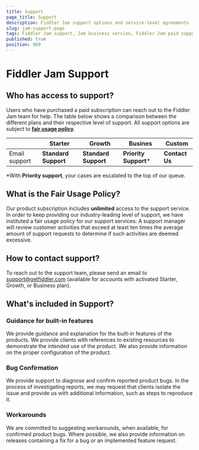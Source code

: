 ```yaml
---
title: Support
page_title: Support
description: Fiddler Jam support options and service-level agreements
slug: jam-support-page
tags: Fiddler Jam support, Jam business version, Fiddler Jam paid support
published: true
position: 900
---
```


# Fiddler Jam Support

## Who has access to support?

Users who have purchased a paid subscription can reach out to the Fiddler Jam team for help. The table below shows a comparison between the different plans and their respective level of support. All support options are subject to [__fair usage policy__](#what-is-the-fair-usage-policy?).

|   |**Starter**   |**Growth**   |**Busines**  |  **Custom** |
|---|---|---|---|---|
| Email support |  __Standard Support__ |  __Standard Support__ | __Priority Support__* | __Contact Us__ |


*With **Priority support**, your cases are escalated to the top of our queue.


## What is the Fair Usage Policy?

Our product subscription includes **unlimited** access to the support service. In order to keep providing our industry-leading level of support, we have instituted a fair usage policy for our support services:
A support manager will review customer activities that exceed at least ten times the average amount of support requests to determine if such activities are deemed excessive.

## How to contact support?

To reach out to the support team, please send an email to support@getfiddler.com (available for accounts with activated Starter, Growth, or Business plan).

## What's included in Support?

### Guidance for built-in features

We provide guidance and explanation for the built-in features of the products. We provide clients with references to existing resources to demonstrate the intended use of the product. We also provide information on the proper configuration of the product.

### Bug Confirmation

We provide support to diagnose and confirm reported product bugs. In the process of investigating reports, we may request that clients isolate the issue and provide us with additional information, such as steps to reproduce it.

### Workarounds

We are committed to suggesting workarounds, when available, for confirmed product bugs. Where possible, we also provide information on releases containing a fix for a bug or an implemented feature request.
